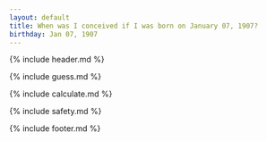 ```yaml
---
layout: default
title: When was I conceived if I was born on January 07, 1907?
birthday: Jan 07, 1907
---
```


{% include header.md %}

{% include guess.md %}

{% include calculate.md %}

{% include safety.md %}

{% include footer.md %}



